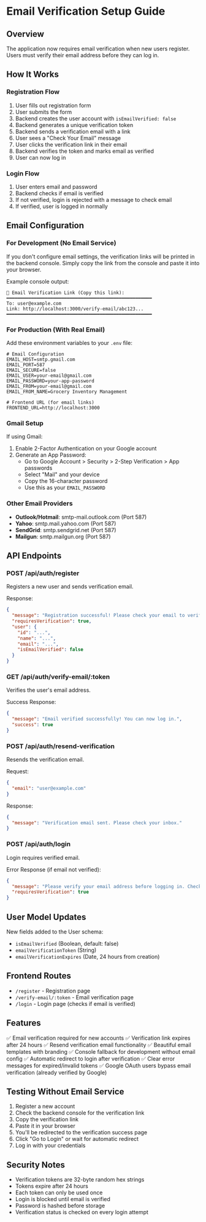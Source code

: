 # Email Verification Setup Guide

## Overview
The application now requires email verification when new users register. Users must verify their email address before they can log in.

## How It Works

### Registration Flow
1. User fills out registration form
2. User submits the form
3. Backend creates the user account with `isEmailVerified: false`
4. Backend generates a unique verification token
5. Backend sends a verification email with a link
6. User sees a "Check Your Email" message
7. User clicks the verification link in their email
8. Backend verifies the token and marks email as verified
9. User can now log in

### Login Flow
1. User enters email and password
2. Backend checks if email is verified
3. If not verified, login is rejected with a message to check email
4. If verified, user is logged in normally

## Email Configuration

### For Development (No Email Service)
If you don't configure email settings, the verification links will be printed in the backend console. Simply copy the link from the console and paste it into your browser.

Example console output:
```
📧 Email Verification Link (Copy this link):
━━━━━━━━━━━━━━━━━━━━━━━━━━━━━━━━━━━━━━━━━━━━━━━━━━━━━
To: user@example.com
Link: http://localhost:3000/verify-email/abc123...
━━━━━━━━━━━━━━━━━━━━━━━━━━━━━━━━━━━━━━━━━━━━━━━━━━━━━
```

### For Production (With Real Email)
Add these environment variables to your `.env` file:

```env
# Email Configuration
EMAIL_HOST=smtp.gmail.com
EMAIL_PORT=587
EMAIL_SECURE=false
EMAIL_USER=your-email@gmail.com
EMAIL_PASSWORD=your-app-password
EMAIL_FROM=your-email@gmail.com
EMAIL_FROM_NAME=Grocery Inventory Management

# Frontend URL (for email links)
FRONTEND_URL=http://localhost:3000
```

### Gmail Setup
If using Gmail:
1. Enable 2-Factor Authentication on your Google account
2. Generate an App Password:
   - Go to Google Account > Security > 2-Step Verification > App passwords
   - Select "Mail" and your device
   - Copy the 16-character password
   - Use this as your `EMAIL_PASSWORD`

### Other Email Providers
- **Outlook/Hotmail**: smtp-mail.outlook.com (Port 587)
- **Yahoo**: smtp.mail.yahoo.com (Port 587)
- **SendGrid**: smtp.sendgrid.net (Port 587)
- **Mailgun**: smtp.mailgun.org (Port 587)

## API Endpoints

### POST /api/auth/register
Registers a new user and sends verification email.

Response:
```json
{
  "message": "Registration successful! Please check your email to verify your account.",
  "requiresVerification": true,
  "user": {
    "id": "...",
    "name": "...",
    "email": "...",
    "isEmailVerified": false
  }
}
```

### GET /api/auth/verify-email/:token
Verifies the user's email address.

Success Response:
```json
{
  "message": "Email verified successfully! You can now log in.",
  "success": true
}
```

### POST /api/auth/resend-verification
Resends the verification email.

Request:
```json
{
  "email": "user@example.com"
}
```

Response:
```json
{
  "message": "Verification email sent. Please check your inbox."
}
```

### POST /api/auth/login
Login requires verified email.

Error Response (if email not verified):
```json
{
  "message": "Please verify your email address before logging in. Check your email for the verification link.",
  "requiresVerification": true
}
```

## User Model Updates
New fields added to the User schema:
- `isEmailVerified` (Boolean, default: false)
- `emailVerificationToken` (String)
- `emailVerificationExpires` (Date, 24 hours from creation)

## Frontend Routes
- `/register` - Registration page
- `/verify-email/:token` - Email verification page
- `/login` - Login page (checks if email is verified)

## Features
✅ Email verification required for new accounts
✅ Verification link expires after 24 hours
✅ Resend verification email functionality
✅ Beautiful email templates with branding
✅ Console fallback for development without email config
✅ Automatic redirect to login after verification
✅ Clear error messages for expired/invalid tokens
✅ Google OAuth users bypass email verification (already verified by Google)

## Testing Without Email Service
1. Register a new account
2. Check the backend console for the verification link
3. Copy the verification link
4. Paste it in your browser
5. You'll be redirected to the verification success page
6. Click "Go to Login" or wait for automatic redirect
7. Log in with your credentials

## Security Notes
- Verification tokens are 32-byte random hex strings
- Tokens expire after 24 hours
- Each token can only be used once
- Login is blocked until email is verified
- Password is hashed before storage
- Verification status is checked on every login attempt
